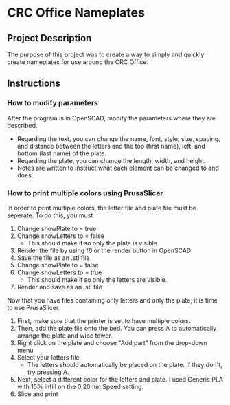 # CRC Office Nameplates

## Project Description

The purpose of this project was to create a way to simply and quickly create nameplates for use around the CRC Office.


## Instructions


### How to modify parameters
After the program is in OpenSCAD, modify the parameters where they are described. 
* Regarding the text, you can change the name, font, style, size, spacing, and distance between the letters and the top (first name), left, and bottom (last name) of the plate.
* Regarding the plate, you can change the length, width, and height.
* Notes are written to instruct what each element can be changed to and does.


### How to print multiple colors using PrusaSlicer
In order to print multiple colors, the letter file and plate file must be seperate. To do this, you must
1. Change showPlate to = true
2. Change showLetters to = false
    * This should make it so only the plate is visible.
3. Render the file by using f6 or the render button in OpenSCAD
4. Save the file as an .stl file
5. Change showPlate to = false
6. Change showLetters to = true
    * This should make it so only the letters are visible.
7. Render and save as an .stl file

Now that you have files containing only letters and only the plate, it is time to use PrusaSlicer.

1. First, make sure that the printer is set to have multiple colors.
2. Then, add the plate file onto the bed. You can press A to automatically arrange the plate and wipe tower.
3. Right click on the plate and choose "Add part" from the drop-down menu
4. Select your letters file
    * The letters should automatically be placed on the plate. If they don't, try pressing A.
5. Next, select a different color for the letters and plate. I used Generic PLA with 15% infill on the 0.20mm Speed setting.
6. Slice and print
